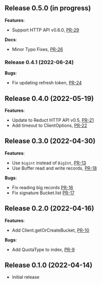 ## Release 0.5.0 (in progress)

**Features**:

* Support HTTP API v0.6.0, [PR-29](https://github.com/reduct-storage/reduct-js/pull/29)

**Docs**:

* Minor Typo Fixes, [PR-26](https://github.com/reduct-storage/reduct-js/pull/26)

### Release 0.4.1 (2022-06-24)

**Bugs**:

* Fix updating refresh token, [PR-24](https://github.com/reduct-storage/reduct-js/pull/24)

## Release 0.4.0 (2022-05-19)

**Features**:

* Update to Reduct HTTP API v0.5, [PR-21](https://github.com/reduct-storage/reduct-js/pull/21)
* Add timeout to ClientOptions, [PR-22](https://github.com/reduct-storage/reduct-js/pull/22)

## Release 0.3.0 (2022-04-30)

**Features**:

* Use `bigint` instead of `BigInt`, [PR-13](https://github.com/reduct-storage/reduct-js/pull/13)
* Use Buffer read and write records, [PR-18](https://github.com/reduct-storage/reduct-js/pull/18)

**Bugs**:

* Fix reading big records [PR-16](https://github.com/reduct-storage/reduct-js/pull/16)
* Fix signature Bucket.list [PR-17](https://github.com/reduct-storage/reduct-js/pull/17)

## Release 0.2.0 (2022-04-16)

**Features**:

* Add Client.getOrCreateBucket, [PR-10](https://github.com/reduct-storage/reduct-js/pull/10)

**Bugs**:

* Add QuotaType to index, [PR-9](https://github.com/reduct-storage/reduct-js/pull/9)

## Release 0.1.0 (2022-04-14)

* Initial release
